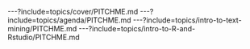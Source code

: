 ---?include=topics/cover/PITCHME.md
---?include=topics/agenda/PITCHME.md
---?include=topics/intro-to-text-mining/PITCHME.md
---?include=topics/intro-to-R-and-Rstudio/PITCHME.md
